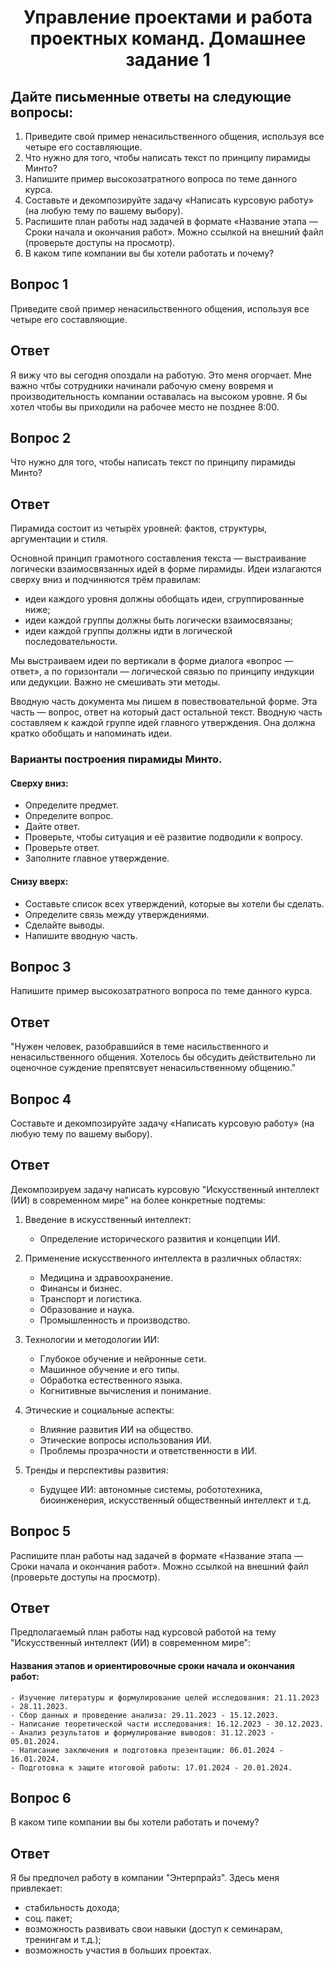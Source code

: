 # <center>Управление проектами и работа проектных команд. Домашнее задание 1

## Дайте письменные ответы на следующие вопросы:

1. Приведите свой пример ненасильственного общения, используя все четыре его составляющие.
2. Что нужно для того, чтобы написать текст по принципу пирамиды Минто?
3. Напишите пример высокозатратного вопроса по теме данного курса.
4. Составьте и декомпозируйте задачу «Написать курсовую работу» (на любую тему по вашему выбору).
5. Распишите план работы над задачей в формате «Название этапа — Сроки начала и окончания работ». Можно ссылкой на внешний файл (проверьте доступы на просмотр).
6. В каком типе компании вы бы хотели работать и почему?

## Вопрос 1
Приведите свой пример ненасильственного общения, используя все четыре его составляющие.
## Ответ
Я вижу что вы сегодня опоздали на работую. Это меня огорчает. Мне важно чтбы сотрудники начинали рабочую смену вовремя и производительность компании оставалась на высоком уровне. Я бы хотел чтобы вы приходили на рабочее место не позднее 8:00.
## Вопрос 2
Что нужно для того, чтобы написать текст по принципу пирамиды Минто?
## Ответ
Пирамида состоит из четырёх уровней: фактов, структуры, аргументации и стиля.

Основной принцип грамотного составления текста — выстраивание логически взаимосвязанных идей в форме пирамиды. Идеи излагаются сверху вниз и подчиняются трём правилам:
* идеи каждого уровня должны обобщать идеи, сгруппированные ниже;
* идеи каждой группы должны быть логически взаимосвязаны;
* идеи каждой группы должны идти в логической последовательности.

Мы выстраиваем идеи по вертикали в форме диалога «вопрос — ответ», а по горизонтали — логической связью по принципу индукции или дедукции. Важно не смешивать эти методы.

Вводную часть документа мы пишем в повествовательной форме. Эта часть — вопрос, ответ на который даст остальной текст. Вводную часть составляем к каждой группе идей главного утверждения. Она должна кратко обобщать и напоминать идеи.

### Варианты построения пирамиды Минто.
#### Сверху вниз:
* Определите предмет.
* Определите вопрос.
* Дайте ответ.
* Проверьте, чтобы ситуация и её развитие подводили к вопросу.
* Проверьте ответ.
* Заполните главное утверждение.

#### Снизу вверх:
* Составьте список всех утверждений, которые вы хотели бы сделать.
* Определите связь между утверждениями.
* Сделайте выводы.
* Напишите вводную часть.
## Вопрос 3
Напишите пример высокозатратного вопроса по теме данного курса.
## Ответ
"Нужен человек, разобравшийся в теме насильственного и ненасильственного общения. Хотелось бы обсудить действительно ли оценочное суждение препятсвует ненасильственному общению."
## Вопрос 4
Составьте и декомпозируйте задачу «Написать курсовую работу» (на любую тему по вашему выбору).
## Ответ
Декомпозируем задачу написать курсовую "Искусственный интеллект (ИИ) в современном мире" на более конкретные подтемы:

1. Введение в искусственный интеллект:
    - Определение исторического развития и концепции ИИ.
    
2. Применение искусственного интеллекта в различных областях:
    - Медицина и здравоохранение.
    - Финансы и бизнес.
    - Транспорт и логистика.
    - Образование и наука.
    - Промышленность и производство.

3. Технологии и методологии ИИ:
    - Глубокое обучение и нейронные сети.
    - Машинное обучение и его типы.
    - Обработка естественного языка.
    - Когнитивные вычисления и понимание.
  
4. Этические и социальные аспекты:
    - Влияние развития ИИ на общество.
    - Этические вопросы использования ИИ.
    - Проблемы прозрачности и ответственности в ИИ.

5. Тренды и перспективы развития:
    - Будущее ИИ: автономные системы, робототехника, биоинженерия, искусственный общественный интеллект и т.д.
## Вопрос 5
Распишите план работы над задачей в формате «Название этапа — Сроки начала и окончания работ». Можно ссылкой на внешний файл (проверьте доступы на просмотр).
## Ответ
Предполагаемый план работы над курсовой работой на тему "Искусственный интеллект (ИИ) в современном мире":

#### Названия этапов и ориентировочные сроки начала и окончания работ:
    - Изучение литературы и формулирование целей исследования: 21.11.2023 - 28.11.2023.
    - Сбор данных и проведение анализа: 29.11.2023 - 15.12.2023.
    - Написание теоретической части исследования: 16.12.2023 - 30.12.2023.
    - Анализ результатов и формулирование выводов: 31.12.2023 - 05.01.2024.
    - Написание заключения и подготовка презентации: 06.01.2024 - 16.01.2024.
    - Подготовка к защите итоговой работы: 17.01.2024 - 20.01.2024.
## Вопрос 6
В каком типе компании вы бы хотели работать и почему?
## Ответ
Я бы предпочел работу в компании "Энтерпрайз".
Здесь меня привлекает:
* стабильность дохода;
* соц. пакет;
* возможность развивать свои навыки (доступ к семинарам, тренингам и т.д.);
* возможность участия в больших проектах.